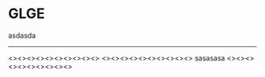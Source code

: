 GLGE
====
asdasda


-----

<><><><><><><><><><>
<><><><><><><><><><>  sasasasa
<><><><><><><><><><>
